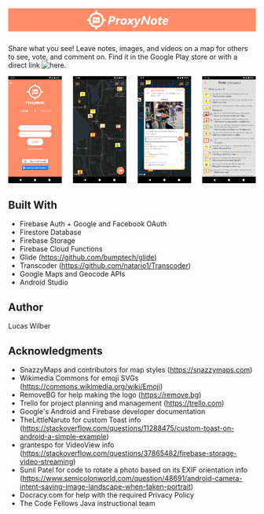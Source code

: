 # ![ProxyNote logo](/readmeImages/banner.png)
Share what you see! Leave notes, images, and videos on a map for others to see, vote, and comment on. Find it in the Google Play store or with a direct link ![here](play.google.com/store/apps/details?id=com.lucasjwilber.proxynote).

![screenshots](/readmeImages/screenshots.png)

## Built With
* Firebase Auth + Google and Facebook OAuth
* Firestore Database
* Firebase Storage
* Firebase Cloud Functions
* Glide (https://github.com/bumptech/glide)
* Transcoder (https://github.com/natario1/Transcoder)
* Google Maps and Geocode APIs
* Android Studio

## Author
Lucas Wilber

## Acknowledgments
* SnazzyMaps and contributors for map styles (https://snazzymaps.com)
* Wikimedia Commons for emoji SVGs (https://commons.wikimedia.org/wiki/Emoji)
* RemoveBG for help making the logo (https://remove.bg)
* Trello for project planning and management (https://trello.com)
* Google's Android and Firebase developer documentation
* TheLittleNaruto for custom Toast info (https://stackoverflow.com/questions/11288475/custom-toast-on-android-a-simple-example)
* grantespo for VideoView info (https://stackoverflow.com/questions/37865482/firebase-storage-video-streaming)
* Sunil Patel for code to rotate a photo based on its EXIF orientation info (https://www.semicolonworld.com/question/48691/android-camera-intent-saving-image-landscape-when-taken-portrait)
* Docracy.com for help with the required Privacy Policy
* The Code Fellows Java instructional team

